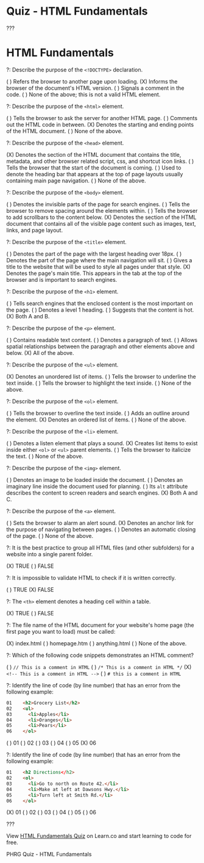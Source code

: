 # Quiz - HTML Fundamentals

???

# HTML Fundamentals

?: Describe the purpose of the `<!DOCTYPE>` declaration.

( ) Refers the browser to another page upon loading.
(X) Informs the browser of the document's HTML version.
( ) Signals a comment in the code.
( ) None of the above; this is not a valid HTML element.

?: Describe the purpose of the `<html>` element.

( ) Tells the browser to ask the server for another HTML page.
( ) Comments out the HTML code in between.
(X) Denotes the starting and ending points of the HTML document.
( ) None of the above.

?: Describe the purpose of the `<head>` element.

(X) Denotes the section of the HTML document that contains the title, metadata, and other browser related script, css, and shortcut icon links.
( ) Tells the browser that the start of the document is coming.
( ) Used to denote the heading bar that appears at the top of page layouts usually containing main page navigation.
( ) None of the above.

?: Describe the purpose of the `<body>` element.

( ) Denotes the invisible parts of the page for search engines.
( ) Tells the browser to remove spacing around the elements within.
( ) Tells the browser to add scrollbars to the content below.
(X) Denotes the section of the HTML document that contains all of the visible page content such as images, text, links, and page layout.

?: Describe the purpose of the `<title>` element.

( ) Denotes the part of the page with the largest heading over 18px.
( ) Denotes the part of the page where the main navigation will sit.
( ) Gives a title to the website that will be used to style all pages under that style.
(X) Denotes the page's main title. This appears in the tab at the top of the browser and is important to search engines.

?: Describe the purpose of the `<h1>` element.

( ) Tells search engines that the enclosed content is the most important on the page.
( ) Denotes a level 1 heading.
( ) Suggests that the content is hot.
(X) Both A and B.

?: Describe the purpose of the `<p>` element.

( ) Contains readable text content.
( ) Denotes a paragraph of text.
( ) Allows spatial relationships between the paragraph and other elements above and below.
(X) All of the above.

?: Describe the purpose of the `<ul>` element.

(X) Denotes an unordered list of items.
( ) Tells the browser to underline the text inside.
( ) Tells the browser to highlight the text inside.
( ) None of the above.

?: Describe the purpose of the `<ol>` element.

( ) Tells the browser to overline the text inside.
( ) Adds an outline around the element.
(X) Denotes an ordered list of items.
( ) None of the above.

?: Describe the purpose of the `<li>` element.

( ) Denotes a listen element that plays a sound.
(X) Creates list items to exist inside either `<ol>` or `<ul>` parent elements.
( ) Tells the browser to italicize the text.
( ) None of the above.

?: Describe the purpose of the `<img>` element.

( ) Denotes an image to be loaded inside the document.
( ) Denotes an imaginary line inside the document used for planning.
( ) Its `alt` attribute describes the content to screen readers and search engines.
(X) Both A and C.

?: Describe the purpose of the `<a>` element.

( ) Sets the browser to alarm an alert sound.
(X) Denotes an anchor link for the purpose of navigating between pages.
( ) Denotes an automatic closing of the page.
( ) None of the above.

?: It is the best practice to group all HTML files (and other subfolders) for a website into a single parent folder.

(X) TRUE
( ) FALSE

?: It is impossible to validate HTML to check if it is written correctly.

( ) TRUE
(X) FALSE

?: The `<th>` element denotes a heading cell within a table.

(X) TRUE
( ) FALSE

?: The file name of the HTML document for your website's home page (the first page you want to load) must be called:

(X) index.html
( ) homepage.htm
( ) anything.html
( ) None of the above.

?: Which of the following code snippets demonstrates an HTML comment?

( ) `// This is a comment in HTML`
( ) `/* This is a comment in HTML */`
(X) `<!-- This is a comment in HTML -->`
( ) `# this is a comment in HTML`

?: Identify the line of code (by line number) that has an error from the following example:

```html
01    <h2>Grocery List</h2>
02    <ul>
03      <li>Apples</li>
04      <li>Oranges</li>
05      <li>Pears</li>
06    </ol>
```

( ) 01
( ) 02
( ) 03
( ) 04
( ) 05
(X) 06

?: Identify the line of code (by line number) that has an error from the following example:

```html
01    <h2 Directions</h2>
02    <ol>
03      <li>Go to north on Route 42.</li>
04      <li>Make at left at Dawsons Hwy.</li>
05      <li>Turn left at Smith Rd.</li>
06    </ol>
```

(X) 01
( ) 02
( ) 03
( ) 04
( ) 05
( ) 06

???

<p class='util--hide'>View <a href='https://learn.co/lessons/quiz-html-fundamentals'>HTML Fundamentals Quiz</a> on Learn.co and start learning to code for free.</p>
<p data-visibility='hidden'>PHRG Quiz - HTML Fundamentals</p>